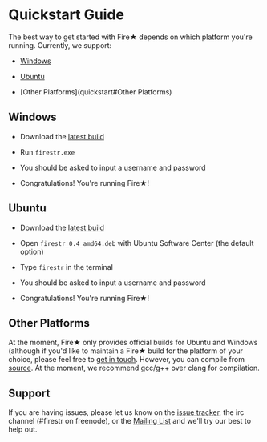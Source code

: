 Quickstart Guide
================

The best way to get started with Fire★ depends on which platform you're running.  Currently, we support:

  * [Windows](quickstart#Windows)

  * [Ubuntu](quickstart#Ubuntu)

  * [Other Platforms](quickstart#Other Platforms)

Windows
-------

  * Download the [latest build](http://mempko.com/firestr/build/0.4/firestr_0.4_win64.zip)

  * Run `firestr.exe`

  * You should be asked to input a username and password

  * Congratulations! You're running Fire★!

Ubuntu
------

  * Download the [latest build](http://mempko.com/firestr/build/0.4/firestr_0.4_amd64.deb)

  * Open `firestr_0.4_amd64.deb` with Ubuntu Software Center (the default option)

  * Type `firestr` in the terminal

  * You should be asked to input a username and password

  * Congratulations! You're running Fire★!

Other Platforms
---------------

At the moment, Fire★ only provides official builds for Ubuntu and Windows (although if you'd like to maintain a Fire★ build for the platform of your choice, please feel free to [get in touch](quickstart#support).  However, you can compile from [source](https://github.com/mempko/firestr).  At the moment, we recommend gcc/g++ over clang for compilation.

Support
-------

If you are having issues, please let us know on the [issue tracker](https://github.com/mempko/firestr/issues), the irc channel (#firestr on freenode), or the [Mailing List](mailto:firestr@librelist.com) and we'll try our best to help out.
